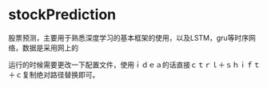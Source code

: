 # stockPrediction
股票预测，主要用于熟悉深度学习的基本框架的使用，以及LSTM，gru等时序网络，数据是采用网上的

运行的时候需要更改一下配置文件，使用ｉｄｅａ的话直接ｃｔｒｌ＋ｓｈｉｆｔ＋ｃ复制绝对路径替换即可。

